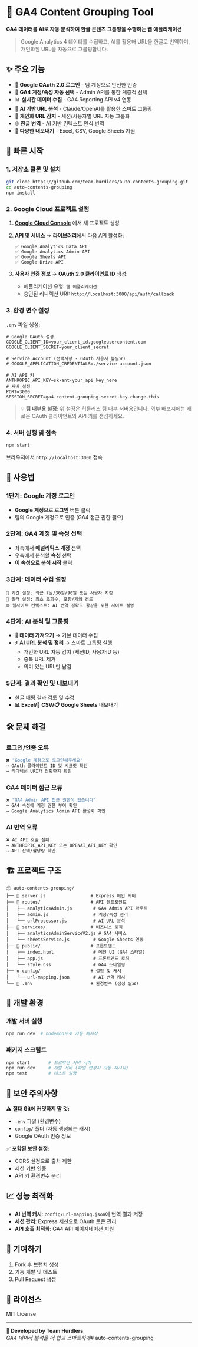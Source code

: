 # 🚀 GA4 Content Grouping Tool

**GA4 데이터를 AI로 자동 분석하여 한글 콘텐츠 그룹핑을 수행하는 웹 애플리케이션**

> Google Analytics 4 데이터를 수집하고, AI를 활용해 URL을 한글로 번역하며, 개인화된 URL을 자동으로 그룹핑합니다.

## ✨ 주요 기능

- 🔐 **Google OAuth 2.0 로그인** - 팀 계정으로 안전한 인증
- 🏢 **GA4 계정/속성 자동 선택** - Admin API를 통한 계층적 선택
- 📊 **실시간 데이터 수집** - GA4 Reporting API v4 연동
- 🤖 **AI 기반 URL 분석** - Claude/OpenAI를 활용한 스마트 그룹핑
- 🎯 **개인화 URL 감지** - 세션/사용자별 URL 자동 그룹화
- 🌐 **한글 번역** - AI 기반 컨텍스트 인식 번역
- 📁 **다양한 내보내기** - Excel, CSV, Google Sheets 지원

## 🚀 빠른 시작

### 1. 저장소 클론 및 설치
```bash
git clone https://github.com/team-hurdlers/auto-contents-grouping.git
cd auto-contents-grouping
npm install
```

### 2. Google Cloud 프로젝트 설정

1. **[Google Cloud Console](https://console.cloud.google.com)** 에서 새 프로젝트 생성
2. **API 및 서비스** → **라이브러리**에서 다음 API 활성화:
   ```
   ✅ Google Analytics Data API
   ✅ Google Analytics Admin API  
   ✅ Google Sheets API
   ✅ Google Drive API
   ```

3. **사용자 인증 정보** → **OAuth 2.0 클라이언트 ID** 생성:
   - 애플리케이션 유형: `웹 애플리케이션`
   - 승인된 리디렉션 URI: `http://localhost:3000/api/auth/callback`

### 3. 환경 변수 설정

`.env` 파일 생성:
```env
# Google OAuth 설정
GOOGLE_CLIENT_ID=your_client_id.googleusercontent.com
GOOGLE_CLIENT_SECRET=your_client_secret

# Service Account (선택사항 - OAuth 사용시 불필요)
# GOOGLE_APPLICATION_CREDENTIALS=./service-account.json

# AI API 키
ANTHROPIC_API_KEY=sk-ant-your_api_key_here
# 서버 설정
PORT=3000
SESSION_SECRET=ga4-content-grouping-secret-key-change-this
```

> 💡 **팀 내부용 설정**: 위 설정은 허들러스 팀 내부 서버용입니다. 
> 외부 배포시에는 새로운 OAuth 클라이언트와 API 키를 생성하세요.

### 4. 서버 실행 및 접속
```bash
npm start
```
브라우저에서 `http://localhost:3000` 접속

## 📝 사용법

### 1단계: Google 계정 로그인
- **Google 계정으로 로그인** 버튼 클릭
- 팀의 Google 계정으로 인증 (GA4 접근 권한 필요)

### 2단계: GA4 계정 및 속성 선택  
- 좌측에서 **애널리틱스 계정** 선택
- 우측에서 분석할 **속성** 선택
- **이 속성으로 분석 시작** 클릭

### 3단계: 데이터 수집 설정
```
📅 기간 설정: 최근 7일/30일/90일 또는 사용자 지정
🎯 필터 설정: 최소 조회수, 포함/제외 경로
🌐 웹사이트 컨텍스트: AI 번역 정확도 향상을 위한 사이트 설명
```

### 4단계: AI 분석 및 그룹핑
- **🚀 데이터 가져오기** → 기본 데이터 수집
- **⚡ AI URL 분석 및 정리** → 스마트 그룹핑 실행
  - 개인화 URL 자동 감지 (세션ID, 사용자ID 등)
  - 중복 URL 제거
  - 의미 있는 URL만 남김

### 5단계: 결과 확인 및 내보내기
- 한글 매핑 결과 검토 및 수정
- **📊 Excel/📄 CSV/📋 Google Sheets** 내보내기

## 🛠 문제 해결

### 로그인/인증 오류
```bash
❌ "Google 계정으로 로그인해주세요"
→ OAuth 클라이언트 ID 및 시크릿 확인
→ 리디렉션 URI가 정확한지 확인
```

### GA4 데이터 접근 오류  
```bash
❌ "GA4 Admin API 접근 권한이 없습니다"
→ GA4 속성에 계정 권한 부여 확인
→ Google Analytics Admin API 활성화 확인
```

### AI 번역 오류
```bash
❌ AI API 호출 실패
→ ANTHROPIC_API_KEY 또는 OPENAI_API_KEY 확인
→ API 잔액/할당량 확인
```

## 🏗 프로젝트 구조

```
📦 auto-contents-grouping/
├── 🔧 server.js                 # Express 메인 서버
├── 📁 routes/                   # API 엔드포인트
│   ├── analyticsAdmin.js        # GA4 Admin API 라우트
│   ├── admin.js                 # 계정/속성 관리
│   └── urlProcessor.js          # AI URL 분석
├── 🔧 services/                 # 비즈니스 로직
│   ├── analyticsAdminServiceV2.js # GA4 서비스
│   └── sheetsService.js         # Google Sheets 연동
├── 🎨 public/                   # 프론트엔드
│   ├── index.html               # 메인 UI (GA4 스타일)
│   ├── app.js                   # 프론트엔드 로직
│   └── style.css                # GA4 스타일링
├── ⚙️ config/                   # 설정 및 캐시
│   └── url-mapping.json         # AI 번역 캐시
└── 🔐 .env                      # 환경변수 (생성 필요)
```

## 🚀 개발 환경

### 개발 서버 실행
```bash
npm run dev  # nodemon으로 자동 재시작
```

### 패키지 스크립트
```bash
npm start       # 프로덕션 서버 시작
npm run dev     # 개발 서버 (파일 변경시 자동 재시작)  
npm test        # 테스트 실행
```

## 🔐 보안 주의사항

⚠️ **절대 Git에 커밋하지 말 것:**
- `.env` 파일 (환경변수)
- `config/` 폴더 (자동 생성되는 캐시)
- Google OAuth 인증 정보

✅ **포함된 보안 설정:**
- CORS 설정으로 출처 제한
- 세션 기반 인증
- API 키 환경변수 분리

## 📈 성능 최적화

- **AI 번역 캐시**: `config/url-mapping.json`에 번역 결과 저장
- **세션 관리**: Express 세션으로 OAuth 토큰 관리  
- **API 호출 최적화**: GA4 API 페이지네이션 지원

## 🤝 기여하기

1. Fork 후 브랜치 생성
2. 기능 개발 및 테스트
3. Pull Request 생성

## 📄 라이선스

MIT License

---

**🏢 Developed by Team Hurdlers**  
*GA4 데이터 분석을 더 쉽고 스마트하게*# auto-contents-grouping
